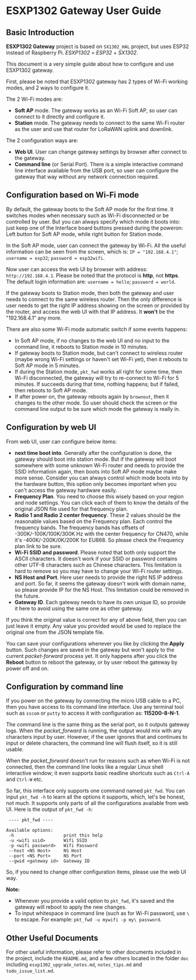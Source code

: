 # ESXP1302 Gateway User Guide


## Basic Introduction

**ESXP1302 Gateway** project is based on `SX1302_HAL` project, but uses ESP32 instead of Raspberry Pi. *ESXP1302* = *ESP32* + *SX1302*.

This document is a very simple guide about how to configure and use ESXP1302 gateway.

First, please be noted that ESXP1302 gateway has 2 types of Wi-Fi working modes, and 2 ways to configure it.

The 2 Wi-Fi modes are:
- **Soft AP** mode. The gateway works as an Wi-Fi Soft AP, so user can connect to it directly and configure it.
- **Station** mode. The gateway needs to connect to the same Wi-Fi router as the user and use that router for LoRaWAN uplink and downlink.

The 2 configuration ways are:
- **Web UI**. User can change gateway settings by browser after connect to the gateway.
- **Command line** (or Serial Port). There is a simple interactive command line interface available from the USB port, so user can configure the gateway that way without any network connection required.


## Configuration based on Wi-Fi mode

By default, the gateway boots to the Soft AP mode for the first time. It switches modes when necessary such as Wi-Fi disconnected or be controlled by user. But you can always specify which mode it boots into: just keep one of the Interface board buttons pressed during the poweron: Left button for Soft AP mode, while right button for Station mode.

In the Soft AP mode, user can connect the gateway by Wi-Fi. All the useful information can be seen from the screen, which is: `IP = "192.168.4.1"`; `username = esp32`; `password = esp32wifi`.

Now user can access the web UI by browser with address: `http://192.168.4.1`. Please be noted that the protocol is **http**, not **https**. The default login information are: `username = hello`; `password = world`.

If the gateway boots to Station mode, then both the gateway and user needs to connect to the same wireless router. Then the only difference is user needs to get the right IP address showing on the screen or provided by the router, and access the web UI with that IP address. It **won't** be the "192.168.4.1" any more.

There are also some Wi-Fi mode automatic switch if some events happens:
- In Soft AP mode, if no changes to the web UI and no input to the command line, it reboots to Station mode in 10 minutes.
- If gateway boots to Station mode, but can't connect to wireless router (maybe wrong Wi-Fi settings or haven't set Wi-Fi yet), then it reboots to Soft AP mode in 5 minutes.
- If during the Station mode, `pkt_fwd` works all right for some time, then Wi-Fi disconnected, the gateway will try to re-connect to Wi-Fi for 5 minutes. If succeeds during that time, nothing happens; but if failed, then reboots to Soft AP mode.
- If after power on, the gateway reboots again by `brownout`, then it changes to the other mode. So user should check the screen or the command line output to be sure which mode the gateway is really in.


## Configuration by web UI

From web UI, user can configure below items:
- **next time boot into**. Generally after the configuration is done, the gateway should boot into station mode. But if the gateway will boot somewhere with some unknown Wi-Fi router and needs to provide the SSID informatioin again, then boots into Soft AP mode maybe make more sense. Consider you can always control which mode boots into by the hardware button, this option only becomes important when you can't access the gateway hardware easily.
- **Frequency Plan**. You need to choose this wisely based on your region and node settings. You can click each of them to know the details of the original JSON file used for that frequency plan.
- **Radio 1 and Radio 2 center frequency**. These 2 values should be the reasonable values based on the Frequency plan. Each control the frequency bands. The frequency bands has offsets of -300K/-100K/100K/300K Hz with the center frequency for CN470, while it's -400K/-200K/0K/200K for EU868. So please check the Frequency plan link to be sure.
- **Wi-Fi SSID and password**. Please noted that both only support the ASCII characters. It doesn't work if your SSID or password contains other UTF-8 characters such as Chinese characters. This limitation is hard to remove so you may have to change your Wi-Fi router settings.
- **NS Host and Port**. Here user needs to provide the right NS IP address and port. So far, it seems the gateway doesn't work with domain name, so please provide IP for the NS Host. This limitation could be removed in the future.
- **Gateway ID**. Each gateway needs to have its own unique ID, so provide it here to avoid using the same one as other gateway.

If you think the original value is correct for any of above field, then you can just leave it empty. Any value you provided would be used to replace the original one from the JSON template file.

You can save your configurations whenever you like by clicking the **Apply** button. Such changes are saved in the gateway but won't apply to the current *packet-forward* process yet. It only happens after you click the **Reboot** button to reboot the gateway, or by user reboot the gateway by power off and on.


## Configuration by command line

If you power on the gateway by connecting the micro USB cable to a PC, then you have access to its command line interface. Use any terminal tool such as `sscom` or `putty` to access it with configuration as: **115200-8-N-1**.

The command line is the same thing as the serial port, so it outputs gateway logs. When the *packet_forward* is running, the output would mix with any characters input by user. However, if the user ignores that and continues to input or delete characters, the command line will flush itself, so it is still usable. 

When the *packet_forward* doesn't run for reasons such as when Wi-Fi is not connected, then the command line looks like a regular Linux shell interactive window; it even supports basic readline shortcuts such as `Ctrl-A` and `Ctrl-W` etc.

So far, this interface only supports one command named `pkt_fwd`. You can input `pkt_fwd -h` to learn all the options it supports, which, let's be honest, not much. It supports only parts of all the configurations available from web UI. Here is the output of `pkt_fwd -h`:
```
 ---- pkt_fwd ----

Available options:
 -h                   print this help
 -u <wifi ssid>       Wifi SSID
 -p <wifi password>   Wifi Password
 --host <NS Host>     NS Host
 --port <NS Port>     NS Port
 --gwid <gateway id>  Gateway ID
```

So, if you need to change other configuration items, please use the web UI way.

**Note:**
- Whenever you provide a valid option to `pkt_fwd`, it's saved and the gateway will reboot to apply the new changes.
- To input whitespace in command line (such as for Wi-Fi password, use `\` to escape. For example: `pkt_fwd -u mywifi -p my\ password`.


## Other Useful Documents

For other useful information, please refer to other documents included in the project, include the `README.md`, and a few others located in the folder `doc` including `esxp1302_upgrade_notes.md`, `notes_tips.md` and `todo_issue_list.md`.

